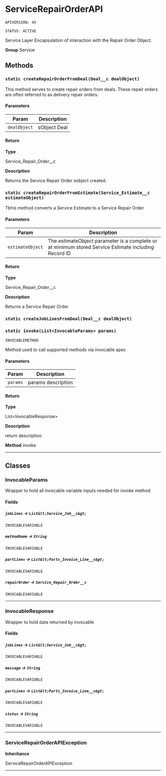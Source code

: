 # ServiceRepairOrderAPI

`APIVERSION: 45`

`STATUS: ACTIVE`

Service Layer Encapsulation of interaction with the Repair Order Object.


**Group** Service

## Methods
### `static createRepairOrderFromDeal(Deal__c dealObject)`

This method serves to create repair orders from deals.  These repair orders are often referred to as delivery repair orders.

#### Parameters

|Param|Description|
|---|---|
|`dealObject`|sObject Deal|

#### Return

**Type**

Service_Repair_Order__c

**Description**

Returns the Service Repair Order sobject created.

### `static createRepairOrderFromEstimate(Service_Estimate__c estimateObject)`

Tbhis method converts a Service Estimate to a Service Repair Order

#### Parameters

|Param|Description|
|---|---|
|`estimateObject`|The estimateObject parameter is a complete or at minimum stored Service Estimate including Record ID|

#### Return

**Type**

Service_Repair_Order__c

**Description**

Returns a Service Repair Order

### `static createJobLinesFromDeal(Deal__c dealObject)`
### `static invoke(List<InvocableParams> params)`

`INVOCABLEMETHOD`

Method used to call supported methods via invocable apex

#### Parameters

|Param|Description|
|---|---|
|`params`|params description|

#### Return

**Type**

List&lt;InvocableResponse&gt;

**Description**

return description


**Method** invoke

---
## Classes
### InvocableParams

Wrapper to hold all invocable variable inputs needed for invoke method

#### Fields

##### `jobLines` → `List&lt;Service_Job__c&gt;`

`INVOCABLEVARIABLE` 

##### `methodName` → `String`

`INVOCABLEVARIABLE` 

##### `partLines` → `List&lt;Parts_Invoice_Line__c&gt;`

`INVOCABLEVARIABLE` 

##### `repairOrder` → `Service_Repair_Order__c`

`INVOCABLEVARIABLE` 

---

### InvocableResponse

Wrapper to hold data returned by invocable

#### Fields

##### `jobLines` → `List&lt;Service_Job__c&gt;`

`INVOCABLEVARIABLE` 

##### `message` → `String`

`INVOCABLEVARIABLE` 

##### `partLines` → `List&lt;Parts_Invoice_Line__c&gt;`

`INVOCABLEVARIABLE` 

##### `status` → `String`

`INVOCABLEVARIABLE` 

---

### ServiceRepairOrderAPIException

**Inheritance**

ServiceRepairOrderAPIException


---
